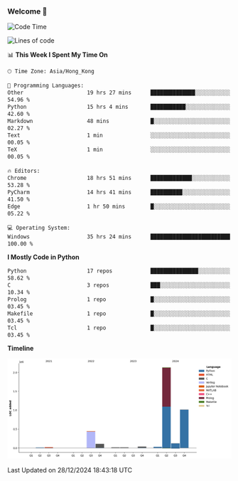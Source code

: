 ### Welcome 👋

<!--START_SECTION:waka-->
![Code Time](http://img.shields.io/badge/Code%20Time-1%2C222%20hrs%209%20mins-blue)

![Lines of code](https://img.shields.io/badge/From%20Hello%20World%20I%27ve%20Written-3.9%20million%20lines%20of%20code-blue)

📊 **This Week I Spent My Time On** 

```text
🕑︎ Time Zone: Asia/Hong_Kong

💬 Programming Languages: 
Other                    19 hrs 27 mins      ██████████████░░░░░░░░░░░   54.96 % 
Python                   15 hrs 4 mins       ███████████░░░░░░░░░░░░░░   42.60 % 
Markdown                 48 mins             █░░░░░░░░░░░░░░░░░░░░░░░░   02.27 % 
Text                     1 min               ░░░░░░░░░░░░░░░░░░░░░░░░░   00.05 % 
TeX                      1 min               ░░░░░░░░░░░░░░░░░░░░░░░░░   00.05 % 

🔥 Editors: 
Chrome                   18 hrs 51 mins      █████████████░░░░░░░░░░░░   53.28 % 
PyCharm                  14 hrs 41 mins      ██████████░░░░░░░░░░░░░░░   41.50 % 
Edge                     1 hr 50 mins        █░░░░░░░░░░░░░░░░░░░░░░░░   05.22 % 

💻 Operating System: 
Windows                  35 hrs 24 mins      █████████████████████████   100.00 % 
```

**I Mostly Code in Python** 

```text
Python                   17 repos            ███████████████░░░░░░░░░░   58.62 % 
C                        3 repos             ███░░░░░░░░░░░░░░░░░░░░░░   10.34 % 
Prolog                   1 repo              █░░░░░░░░░░░░░░░░░░░░░░░░   03.45 % 
Makefile                 1 repo              █░░░░░░░░░░░░░░░░░░░░░░░░   03.45 % 
Tcl                      1 repo              █░░░░░░░░░░░░░░░░░░░░░░░░   03.45 % 
```



**Timeline**

![Lines of Code chart](https://raw.githubusercontent.com/xhj2501/xhj2501/main/assets/bar_graph.png)


 Last Updated on 28/12/2024 18:43:18 UTC
<!--END_SECTION:waka-->

